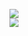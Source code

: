 [![](https://img.shields.io/badge/Made%20With-Github%20Spray-lightgrey.svg?style=for-the-badge&logo=github)](https://github.com/Annihil/github-spray#2428)  
[![](https://i.imgur.com/2DrTn0Z.gif)](https://github.com/Annihil/github-spray)